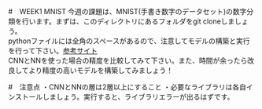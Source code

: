 #　WEEK1 MNIST
今週の課題は、MNIST(手書き数字のデータセット)の数字分類を行います。まずは、このディレクトリにあるフォルダをgit cloneしましょう。<br>
pythonファイルには全角のスペースがあるので、注意してモデルの構築と実行を行って下さい。[参考サイト](https://qiita.com/mathlive/items/8e1f9a8467fff8dfd03c)<br>
CNNとNNを使った場合の精度を比較してみて下さい。また、時間が余ったら改良してより精度の高いモデルを構築してみましょう！

#　注意点
・CNNとNNの層は2層以上にすること
・必要なライブラリは各自インストールしましょう。実行すると、ライブラリエラーが出るはずです。
